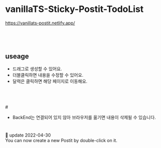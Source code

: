 # vanillaTS-Sticky-Postit-TodoList
https://vanillats-postit.netlify.app/
#
<br>

## useage 

- 드래그로 생성할 수 있어요.
- 더블클릭하면 내용을 수정할 수 있어요.
- 달력은 클릭하면 해당 페이지로 이동해요.
<br>
<br>
<br>
#

- BackEnd는 연결되어 있지 않아 브라우저를 옮기면 내용이 삭제될 수 있습니다.

#
🔎  update 2022-04-30 <br>
You can now create a new Postit by double-click on it.  
